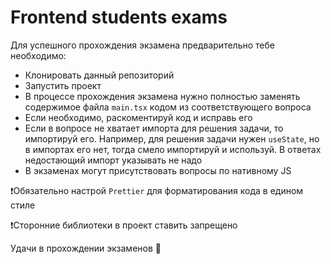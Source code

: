 # Frontend students exams

Для успешного прохождения экзамена предварительно тебе необходимо:

- Клонировать данный репозиторий
- Запустить проект
- В процессе прохождения экзамена нужно полностью заменять содержимое файла `main.tsx` кодом из соответствующего вопроса
- Если необходимо, раскоментируй код и исправь его
- Если в вопросе не хватает импорта для решения задачи, то импортируй его. Например, для решения задачи нужен `useState`, но в импортах его нет, тогда смело импортируй и используй. В ответах недостающий импорт указывать не надо
- В экзаменах могут присутствовать вопросы по нативному JS

❗Обязательно настрой `Prettier` для форматирования кода в едином стиле

❗Сторонние библиотеки в проект ставить запрещено

Удачи в прохождении экзаменов 🚀
